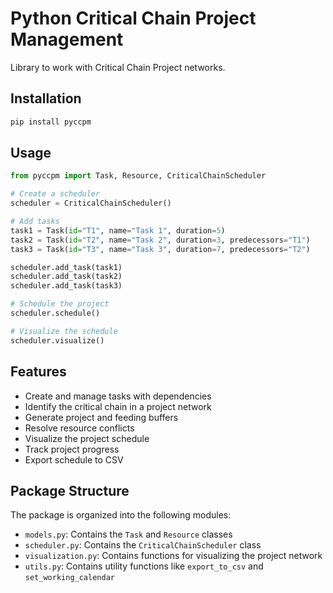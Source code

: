 # Python Critical Chain Project Management

Library to work with Critical Chain Project networks.

## Installation

```bash
pip install pyccpm
```

## Usage

```python
from pyccpm import Task, Resource, CriticalChainScheduler

# Create a scheduler
scheduler = CriticalChainScheduler()

# Add tasks
task1 = Task(id="T1", name="Task 1", duration=5)
task2 = Task(id="T2", name="Task 2", duration=3, predecessors="T1")
task3 = Task(id="T3", name="Task 3", duration=7, predecessors="T2")

scheduler.add_task(task1)
scheduler.add_task(task2)
scheduler.add_task(task3)

# Schedule the project
scheduler.schedule()

# Visualize the schedule
scheduler.visualize()
```

## Features

- Create and manage tasks with dependencies
- Identify the critical chain in a project network
- Generate project and feeding buffers
- Resolve resource conflicts
- Visualize the project schedule
- Track project progress
- Export schedule to CSV

## Package Structure

The package is organized into the following modules:

- `models.py`: Contains the `Task` and `Resource` classes
- `scheduler.py`: Contains the `CriticalChainScheduler` class
- `visualization.py`: Contains functions for visualizing the project network
- `utils.py`: Contains utility functions like `export_to_csv` and `set_working_calendar`
